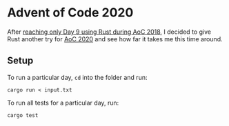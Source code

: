 # Advent of Code 2020

After [reaching only Day 9 using Rust during AoC 2018](https://gitlab.com/tudorpavel/advent-2018), I decided to give Rust another try for [AoC 2020](https://adventofcode.com/2020/) and see how far it takes me this time around.

## Setup

To run a particular day, `cd` into the folder and run:

```
cargo run < input.txt
```

To run all tests for a particular day, run:

```
cargo test
```
